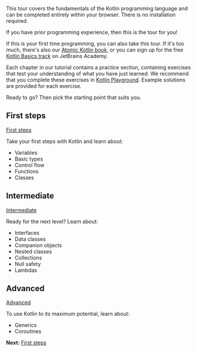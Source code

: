 [//]: # (title: Welcome to our tour of Kotlin!)

This tour covers the fundamentals of the Kotlin programming language and can be completed entirely within your 
browser. There is no installation required. 

If you have prior programming experience, then this is the tour for you! 

If this is your first time programming, 
you can also take this tour. If it's too much, there's also our [Atomic Kotlin book](https://www.atomickotlin.com/atomickotlin/), or you can sign up for the free 
[Kotlin Basics track](https://hyperskill.org/join/fromdocstoJetSalesStat?redirect=true&next=/tracks/18&_ga=2.188185836.573451406.1677484774-1946832840.1674489864&_gl=1*7uquxx*_ga*MTk0NjgzMjg0MC4xNjc0NDg5ODY0*_ga_9J976DJZ68*MTY3NzU5NTk0OS4xMTAuMS4xNjc3NTk1OTUxLjU4LjAuMA..) on JetBrains Academy.

Each chapter in our tutorial contains a practice section, containing exercises that test your understanding of what
you have just learned. We recommend that you complete these exercises in [Kotlin Playground](https://play.kotlinlang.org).
Example solutions are provided for each exercise.

Ready to go? Then pick the starting point that suits you.

## First steps
[First steps](kotlin-tour-hello-world.md)

Take your first steps with Kotlin and learn about:
* Variables
* Basic types
* Control flow
* Functions
* Classes

## Intermediate
<u>Intermediate</u>

Ready for the next level? Learn about:
* Interfaces
* Data classes
* Companion objects
* Nested classes
* Collections
* Null safety
* Lambdas

## Advanced
<u>Advanced</u>

To use Kotlin to its maximum potential, learn about:
* Generics
* Coroutines

**Next:** [First steps](kotlin-tour-hello-world.md)